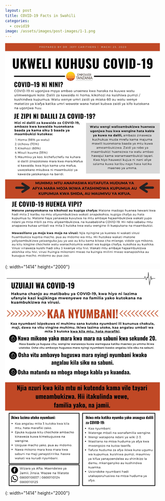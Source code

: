 ```yaml
---
layout: post
title: COVID-19 Facts in Swahili
categories:
  - covid19
image: /assets/images/post-images/1-1.png
---
```


![](/uploads/1.jpg){: width="1414" height="2000"}![](/uploads/2.jpg){: width="1414" height="2000"}